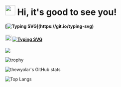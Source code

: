 <!-- -->
# <img src="https://github.com/blackcater/blackcater/raw/main/images/Hi.gif" height="32"/> Hi, it's good to see you!

<!--#### Welcome, I’m Alexey, beginner developer and student from <img src="https://cdn-icons-png.flaticon.com/128/168/168112.png" width="20"> Orekhovo-Zuyevo, Russia.
#### <img src="https://github.githubassets.com/images/icons/emoji/unicode/1f393.png" height="20" width="20"/> Learning: Python, Java, .NET-->

#### [![Typing SVG](https://readme-typing-svg.herokuapp.com?font=Fira+Code&size=14&pause=1000&color=B8DEE9&vCenter=true&width=800&height=20&lines=Welcome%2C+I%E2%80%99m+Alexey%2C+beginner+developer+and+student+from+Russia.)](https://git.io/typing-svg)

#### <img src="https://github.githubassets.com/images/icons/emoji/unicode/1f393.png" height="20" width="20"/> [![Typing SVG](https://readme-typing-svg.herokuapp.com?font=Fira+Code&size=14&pause=1000&color=B8DEE9&vCenter=true&width=800&height=20&lines=Learning%3A+Python%2C+Java%2C+Kotlin%2C+.NET)](https://git.io/typing-svg)

![](https://komarev.com/ghpvc/?username=thewyolar)

![trophy](https://github-profile-trophy.vercel.app/?username=thewyolar&theme=nord&row=1&margin-w=5)

![thewyolar's GitHub stats](https://github-readme-stats.vercel.app/api?username=thewyolar&theme=nord&show_icons=true&hide=prs)

![Top Langs](https://github-readme-stats.vercel.app/api/top-langs/?username=thewyolar&theme=nord&hide=purebasic,jupyter%20notebook&layout=compact)

<!---
thewyolar/thewyolar is a ✨ special ✨ repository because its `README.md` (this file) appears on your GitHub profile.
You can click the Preview link to take a look at your changes.
--->
